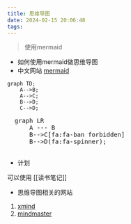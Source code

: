 ```yaml
---
title: 思维导图
date: 2024-02-15 20:06:48
tags:
---
```


> 使用mermaid

* 如何使用mermaid做思维导图
* 中文网站 [mermaid](https://mermaid.nodejs.cn/)

```mermaid
graph TD;
    A-->B;
    A-->C;
    B-->D;
    C-->D;
```


<!DOCTYPE html>
<html lang="en">
  <body>
    <pre class="mermaid">
  graph LR
      A --- B
      B-->C[fa:fa-ban forbidden]
      B-->D(fa:fa-spinner);
    </pre>
    <script type="module">
      import mermaid from 'https://cdn.jsdelivr.net/npm/mermaid@10/dist/mermaid.esm.min.mjs';
    </script>
  </body>
</html>



* 计划

可以使用 [[读书笔记]]

* 思维导图相关的网站
  
1. [xmind](https://xmind.cn/)
2. [mindmaster](https://www.edrawsoft.cn/mindmaster/)
